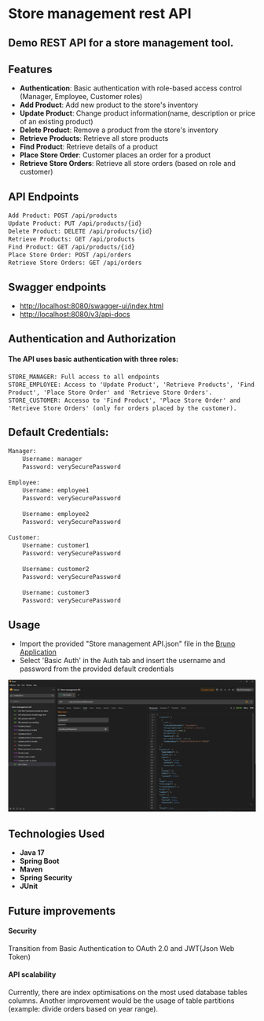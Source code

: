 # Store management rest API
## Demo REST API for a store management tool.

## Features
- **Authentication**: Basic authentication with role-based access control (Manager, Employee, Customer roles)
- **Add Product**: Add new product to the store's inventory
- **Update Product**: Change product information(name, description or price of an existing product)
- **Delete Product**: Remove a product from the store's inventory
- **Retrieve Products**: Retrieve all store products
- **Find Product**: Retrieve details of a product
- **Place Store Order**: Customer places an order for a product
- **Retrieve Store Orders**: Retrieve all store orders (based on role and customer)

## API Endpoints
    Add Product: POST /api/products
    Update Product: PUT /api/products/{id}
    Delete Product: DELETE /api/products/{id}
    Retrieve Products: GET /api/products
    Find Product: GET /api/products/{id}
    Place Store Order: POST /api/orders
    Retrieve Store Orders: GET /api/orders

## Swagger endpoints
- [http://localhost:8080/swagger-ui/index.html](http://localhost:8080/swagger-ui/index.html)
- [http://localhost:8080/v3/api-docs](http://localhost:8080/v3/api-docs)

## Authentication and Authorization
#### The API uses basic authentication with three roles:
    STORE_MANAGER: Full access to all endpoints
    STORE_EMPLOYEE: Access to 'Update Product', 'Retrieve Products', 'Find Product', 'Place Store Order' and 'Retrieve Store Orders'.
    STORE_CUSTOMER: Accesso to 'Find Product', 'Place Store Order' and 'Retrieve Store Orders' (only for orders placed by the customer).

## Default Credentials:
    Manager:
        Username: manager
        Password: verySecurePassword

    Employee:
        Username: employee1
        Password: verySecurePassword

        Username: employee2
        Password: verySecurePassword

    Customer:
        Username: customer1
        Password: verySecurePassword

        Username: customer2
        Password: verySecurePassword

        Username: customer3
        Password: verySecurePassword

## Usage
- Import the provided "Store management API.json" file in the [Bruno Application](https://github.com/usebruno/bruno)
- Select 'Basic Auth' in the Auth tab and insert the username and password from the provided default credentials

![](bruno-get-orders.png)

## Technologies Used
- **Java 17**
- **Spring Boot**
- **Maven**
- **Spring Security**
- **JUnit**

## Future improvements
#### Security
Transition from Basic Authentication to OAuth 2.0 and JWT(Json Web Token)

#### API scalability
Currently, there are index optimisations on the most used database tables columns.
Another improvement would be the usage of table partitions (example: divide orders based on year range).
